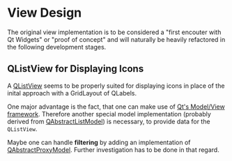# View Design

The original view implementation is to be considered a "first encouter with Qt Widgets" or "proof of concept" and will naturally be heavily refactored in the following development stages.


## QListView for Displaying Icons

A [QListView](http://qt-project.org/doc/qt-4.8/qlistview.html) seems to be properly suited for displaying icons in place of the inital approach with a GridLayout of QLabels.

One major advantage is the fact, that one can make use of [Qt's Model/View framework](http://qt-project.org/doc/qt-4.8/model-view-programming.html). Therefore another special model implementation (probably derived from [QAbstractListModel](http://qt-project.org/doc/qt-4.8/qabstractlistmodel.html)) is necessary, to provide data for the `QListView`.

Maybe one can handle **filtering** by adding an implementation of [QAbstractProxyModel](http://qt-project.org/doc/qt-4.8/qabstractproxymodel.html). Further investigation has to be done in that regard.

